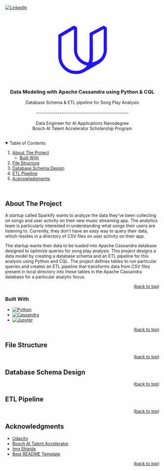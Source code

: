 <div id="top"></div>

[![LinkedIn][linkedin-shield]][linkedin-url]

<!-- PROJECT HEADER -->
<br />
<div align="center">
  <a href="#">
    <img src="images/udacity.svg" alt="Logo" width="200" height="200">
  </a>

  <h3 align="center">Data Modeling with Apache Cassandra using Python & CQL</h3>

  <p align="center">
    Database Schema & ETL pipeline for Song Play Analysis 
    <br />
    <br />
    -----------------------------------------------
    <br />
    <br />
    Data Engineer for AI Applications Nanodegree
    <br />
    Bosch AI Talent Accelerator Scholarship Program
  </p>
</div>

<br />

<!-- TABLE OF CONTENTS -->
<details open>
  <summary>Table of Contents</summary>
  <ol>
    <li>
      <a href="#about-the-project">About The Project</a>
      <ul>
        <li><a href="#built-with">Built With</a></li>
      </ul>
    </li>
    <li><a href="#file-structure">File Structure</a></li>
    <li><a href="#database-schema-design">Database Schema Design</a></li>
    <li><a href="#etl-pipeline">ETL Pipeline</a></li>
    <li><a href="#acknowledgments">Acknowledgments</a></li>
  </ol>
</details>

<br/>

<!-- ABOUT THE PROJECT -->

## About The Project

A startup called Sparkify wants to analyze the data they've been collecting on songs and user activity on their new music streaming app. The analytics team is particularly interested in understanding what songs their users are listening to. Currently, they don't have an easy way to query their data, which resides in a directory of CSV files on user activity on their app.

The startup wants their data to be loaded into Apache Cassandra database designed to optimize queries for song play analysis. This project designs a data model by creating a database schema and an ETL pipeline for this analysis using Python and CQL. The project defines tables to run particular queries and creates an ETL pipeline that transforms data from CSV files present in local directory into these tables in the Apache Cassandra database for a particular analytic focus.

<p align="right">(<a href="#top">back to top</a>)</p>

### Built With

-   [![Python][python-shield]][python-url]
-   [![Cassandra][cassandra-shield]][cassandra-url]
-   [![Jupyter][jupyter-shield]][jupyter-url]

<p align="right">(<a href="#top">back to top</a>)</p>

<!-- FILE STRUCTURE -->

## File Structure

<p align="right">(<a href="#top">back to top</a>)</p>

<!-- DATABASE SCHEMA & ETL PIPELINE -->

## Database Schema Design

<p align="right">(<a href="#top">back to top</a>)</p>

## ETL Pipeline

<p align="right">(<a href="#top">back to top</a>)</p>

<!-- ACKNOWLEDGMENTS -->

## Acknowledgments

-   [Udacity](https://www.udacity.com/)
-   [Bosch AI Talent Accelerator](https://www.udacity.com/scholarships/bosch-ai-talent-accelerator)
-   [Img Shields](https://shields.io)
-   [Best README Template](https://github.com/othneildrew/Best-README-Template)

<p align="right">(<a href="#top">back to top</a>)</p>

<!-- MARKDOWN LINKS & IMAGES -->
<!-- https://www.markdownguide.org/basic-syntax/#reference-style-links -->

[linkedin-shield]: https://img.shields.io/badge/-LinkedIn-black.svg?style=for-the-badge&logo=linkedin&colorB=555
[python-shield]: https://img.shields.io/badge/Python-3776AB?style=for-the-badge&logo=python&logoColor=white
[cassandra-shield]: https://img.shields.io/badge/cassandra-%231287B1.svg?style=for-the-badge&logo=apache-cassandra&logoColor=white
[jupyter-shield]: https://img.shields.io/badge/Made%20with-Jupyter-orange?style=for-the-badge&logo=Jupyter
[linkedin-url]: https://www.linkedin.com/in/arfat-mateen
[python-url]: https://www.python.org/
[cassandra-url]: https://cassandra.apache.org/
[jupyter-url]: https://jupyter.org/
